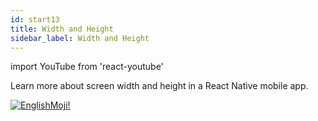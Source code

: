 ```yaml
---
id: start13
title: Width and Height
sidebar_label: Width and Height
---
```


import YouTube from 'react-youtube'


Learn more about screen width and height in a React Native mobile app.

<YouTube videoId='XehdxK1jkFk' />

[![EnglishMoji!](/img/logo/englishmoji.png)](https://link-to.app/xvh7Ush9kl)
